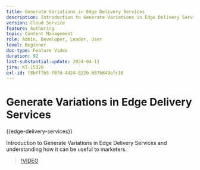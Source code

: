 ```yaml
---
title: Generate Variations in Edge Delivery Services
description: Introduction to Generate Variations in Edge Delivery Services and understanding how it can be useful to marketers.
version: Cloud Service
feature: Authoring
topic: Content Management
role: Admin, Developer, Leader, User
level: Beginner
doc-type: Feature Video
duration: 92
last-substantial-update: 2024-04-11
jira: KT-15320
exl-id: f8bfffb5-f8fd-4d24-822b-687b849efc10
---
```

# Generate Variations in Edge Delivery Services

{{edge-delivery-services}}

Introduction to Generate Variations in Edge Delivery Services and understanding how it can be useful to marketers.

>[!VIDEO](https://video.tv.adobe.com/v/3428304/?learn=on)
